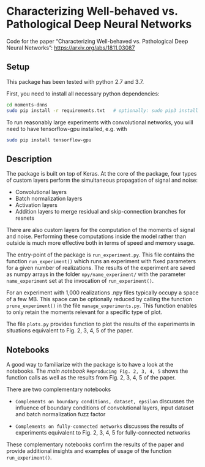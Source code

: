 # Characterizing Well-behaved vs. Pathological Deep Neural Networks

Code for the paper “Characterizing Well-behaved vs. Pathological Deep Neural Networks”: https://arxiv.org/abs/1811.03087 

## Setup
This package has been tested with python 2.7 and 3.7.

First, you need to install all necessary python dependencies:
```sh
cd moments-dnns
sudo pip install -r requirements.txt   # optionally: sudo pip3 install -r requirements.txt
```
To run reasonably large experiments with convolutional networks, you will need to have tensorflow-gpu installed, e.g. with
```sh
sudo pip install tensorflow-gpu
```


## Description

The package is built on top of Keras. At the core of the package, four types of custom layers perform the simultaneous propagation of signal and noise:
* Convolutional layers
* Batch normalization layers
* Activation layers
* Addition layers to merge residual and skip-connection branches for resnets

There are also custom layers for the computation of the moments of signal and noise. Performing these computations inside the model rather than outside is much more effective both in terms of speed and memory usage.

The entry-point of the package is `run_experiment.py`. This file contains the function `run_experiment()` which runs an experiment with fixed parameters for a given number of realizations. The results of the experiment are saved as numpy arrays in the folder `npy/name_experiment/` with the parameter `name_experiment` set at the invocation of `run_experiment()`.

For an experiment with 1,000 realizations .npy files typically occupy a space of a few MB. This space can be optionally reduced by calling the function `prune_experiment()` in the file `manage_experiments.py`. This function enables to only retain the moments relevant for a specific type of plot.

The file `plots.py` provides function to plot the results of the experiments in situations equivalent to Fig. 2, 3, 4, 5 of the paper.


## Notebooks

A good way to familiarize with the package is to have a look at the notebooks. The *main notebook* `Reproducing Fig. 2, 3, 4, 5` shows the function calls as well as the results from Fig. 2, 3, 4, 5 of the paper.

There are two complementary notebooks 

- `Complements on boundary conditions, dataset, epsilon` discusses the influence of boundary conditions of convolutional layers, input dataset and batch normalization fuzz factor

- `Complements on fully-connected networks` discusses the results of experiments equivalent to Fig. 2, 3, 4, 5 for fully-connected networks

These complementary notebooks confirm the results of the paper and provide additional insights and examples of usage of the function `run_experiment()`.

